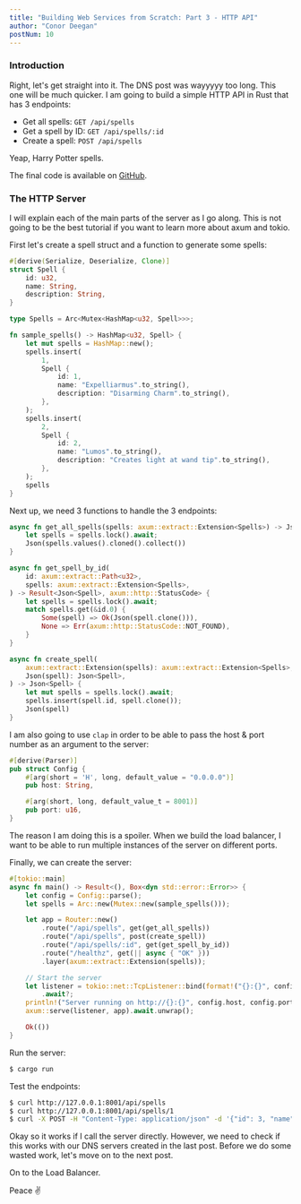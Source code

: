 ```yaml
---
title: "Building Web Services from Scratch: Part 3 - HTTP API"
author: "Conor Deegan"
postNum: 10
---
```


### Introduction

Right, let's get straight into it. The DNS post was wayyyyy too long. This one will be much quicker. I am going to build a simple HTTP API in Rust that has 3 endpoints:

- Get all spells: `GET /api/spells`
- Get a spell by ID: `GET /api/spells/:id`
- Create a spell: `POST /api/spells`

Yeap, Harry Potter spells.

The final code is available on [GitHub](https://github.com/conor-deegan/web-services).

### The HTTP Server

I will explain each of the main parts of the server as I go along. This is not going to be the best tutorial if you want to learn more about axum and tokio.

First let's create a spell struct and a function to generate some spells:

```rust
#[derive(Serialize, Deserialize, Clone)]
struct Spell {
    id: u32,
    name: String,
    description: String,
}

type Spells = Arc<Mutex<HashMap<u32, Spell>>>;

fn sample_spells() -> HashMap<u32, Spell> {
    let mut spells = HashMap::new();
    spells.insert(
        1,
        Spell {
            id: 1,
            name: "Expelliarmus".to_string(),
            description: "Disarming Charm".to_string(),
        },
    );
    spells.insert(
        2,
        Spell {
            id: 2,
            name: "Lumos".to_string(),
            description: "Creates light at wand tip".to_string(),
        },
    );
    spells
}
```

Next up, we need 3 functions to handle the 3 endpoints:

```rust
async fn get_all_spells(spells: axum::extract::Extension<Spells>) -> Json<Vec<Spell>> {
    let spells = spells.lock().await;
    Json(spells.values().cloned().collect())
}

async fn get_spell_by_id(
    id: axum::extract::Path<u32>,
    spells: axum::extract::Extension<Spells>,
) -> Result<Json<Spell>, axum::http::StatusCode> {
    let spells = spells.lock().await;
    match spells.get(&id.0) {
        Some(spell) => Ok(Json(spell.clone())),
        None => Err(axum::http::StatusCode::NOT_FOUND),
    }
}

async fn create_spell(
    axum::extract::Extension(spells): axum::extract::Extension<Spells>,
    Json(spell): Json<Spell>,
) -> Json<Spell> {
    let mut spells = spells.lock().await;
    spells.insert(spell.id, spell.clone());
    Json(spell)
}
```

I am also going to use `clap` in order to be able to pass the host & port number as an argument to the server:

```rust
#[derive(Parser)]
pub struct Config {
    #[arg(short = 'H', long, default_value = "0.0.0.0")]
    pub host: String,

    #[arg(short, long, default_value_t = 8001)]
    pub port: u16,
}
```

The reason I am doing this is a spoiler. When we build the load balancer, I want to be able to run multiple instances of the server on different ports.

Finally, we can create the server:

```rust
#[tokio::main]
async fn main() -> Result<(), Box<dyn std::error::Error>> {
    let config = Config::parse();
    let spells = Arc::new(Mutex::new(sample_spells()));

    let app = Router::new()
        .route("/api/spells", get(get_all_spells))
        .route("/api/spells", post(create_spell))
        .route("/api/spells/:id", get(get_spell_by_id))
        .route("/healthz", get(|| async { "OK" }))
        .layer(axum::extract::Extension(spells));

    // Start the server
    let listener = tokio::net::TcpListener::bind(format!("{}:{}", config.host, config.port))
        .await?;
    println!("Server running on http://{}:{}", config.host, config.port);
    axum::serve(listener, app).await.unwrap();

    Ok(())
}
```
Run the server:

```bash
$ cargo run
```

Test the endpoints:

```bash
$ curl http://127.0.0.1:8001/api/spells
$ curl http://127.0.0.1:8001/api/spells/1
$ curl -X POST -H "Content-Type: application/json" -d '{"id": 3, "name": "Alohomora", "description": "Unlocking Charm"}' http://127.0.0.1:8001/api/spells
```

Okay so it works if I call the server directly. However, we need to check if this works with our DNS servers created in the last post. Before we do some wasted work, let's move on to the next post.

On to the Load Balancer.

Peace ✌️
